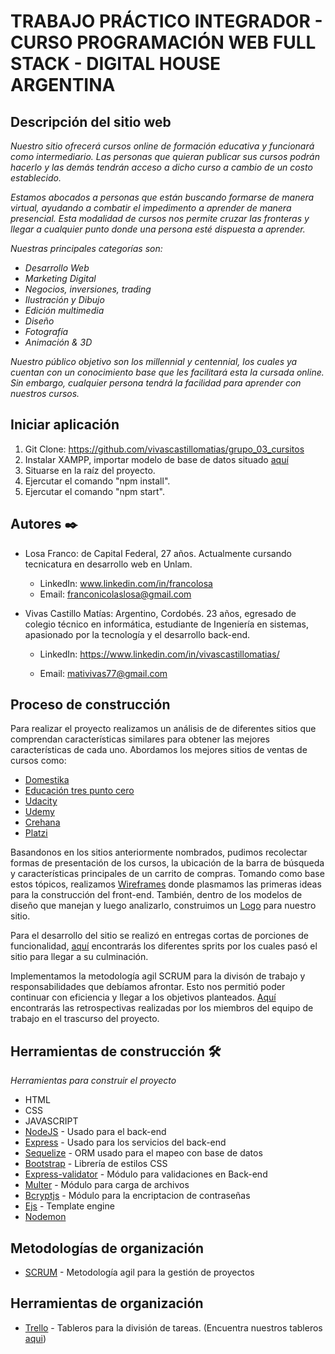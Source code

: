# TRABAJO PRÁCTICO INTEGRADOR - CURSO PROGRAMACIÓN WEB FULL STACK - DIGITAL HOUSE ARGENTINA

## Descripción del sitio web

_Nuestro sitio ofrecerá cursos online de formación educativa y funcionará como intermediario. Las personas que quieran publicar sus cursos podrán hacerlo y las demás tendrán acceso a dicho curso a cambio de un costo establecido._

_Estamos abocados a personas que están buscando formarse de manera virtual, ayudando a combatir  el impedimento a aprender de manera presencial. Esta modalidad de cursos nos permite cruzar las fronteras y llegar a cualquier punto donde una persona esté dispuesta a aprender._

_Nuestras principales categorías son:_
- _Desarrollo Web_
- _Marketing Digital_
- _Negocios, inversiones, trading_
- _Ilustración y Dibujo_
- _Edición multimedia_
- _Diseño_
- _Fotografía_
- _Animación & 3D_

_Nuestro público objetivo son los millennial y centennial, los cuales ya cuentan con un conocimiento base que les facilitará esta la cursada online. Sin embargo, cualquier persona tendrá la facilidad para aprender con nuestros cursos._

## Iniciar aplicación

1. Git Clone: https://github.com/vivascastillomatias/grupo_03_cursitos
2. Instalar XAMPP, importar modelo de base de datos situado [aquí](https://github.com/vivascastillomatias/grupo_03_cursitos/blob/master/extras/diagram/db_cursitos.sql)
2. Situarse en la raíz del proyecto.
3. Ejercutar el comando "npm install".
4. Ejercutar el comando "npm start".

## Autores ✒️

- Losa Franco: de Capital Federal, 27 años. Actualmente cursando tecnicatura en desarrollo web en Unlam.

    - LinkedIn: www.linkedin.com/in/francolosa
    -   Email: franconicolaslosa@gmail.com


- Vivas Castillo Matías: Argentino, Cordobés. 23 años, egresado de colegio técnico en informática, estudiante de Ingeniería en sistemas, apasionado por la tecnología y el desarrollo back-end.

    -   LinkedIn: https://www.linkedin.com/in/vivascastillomatias/

    -   Email: mativivas77@gmail.com

## Proceso de construcción

Para realizar el proyecto realizamos un análisis de de diferentes sitios que comprendan características similares para obtener las mejores características de cada uno.
Abordamos los mejores sitios de ventas de cursos como:
* [Domestika](https://www.domestika.org/)
* [Educación tres punto cero](https://www.educaciontrespuntocero.com/cursos-online/)
* [Udacity](https://www.udacity.com/)
* [Udemy](https://www.udemy.com/)
* [Crehana](https://www.crehana.com/ar/)
* [Platzi](https://platzi.com/)

Basandonos en los sitios anteriormente nombrados, pudimos recolectar formas de presentación de los cursos, la ubicación de la barra de búsqueda y características principales de un carrito de compras. Tomando como base estos tópicos, realizamos [Wireframes](https://github.com/vivascastillomatias/grupo_03_cursitos/tree/master/extras/wireframes) donde plasmamos las primeras ideas para la construcción del front-end.
También, dentro de los modelos de diseño que manejan y luego analizarlo, construimos un [Logo](https://github.com/vivascastillomatias/grupo_03_cursitos/tree/master/extras/design) para nuestro sitio.

Para el desarrollo del sitio se realizó en entregas cortas de porciones de funcionalidad, [aquí](https://github.com/vivascastillomatias/grupo_03_cursitos/tree/master/extras/sprints) encontrarás los diferentes sprits por los cuales pasó el sitio para llegar a su culminación.

Implementamos la metodología agil SCRUM para la divisón de trabajo y responsabilidades que debíamos afrontar. Esto nos permitió poder continuar con eficiencia y llegar a los objetivos planteados. [Aquí](https://github.com/vivascastillomatias/grupo_03_cursitos/blob/master/retro.md) encontrarás las retrospectivas realizadas por los miembros del equipo de trabajo en el trascurso del proyecto.


## Herramientas de construcción 🛠️

_Herramientas para construir el proyecto_

* HTML
* CSS
* JAVASCRIPT
* [NodeJS](http://www.dropwizard.io/1.0.2/docs/) - Usado para el back-end
* [Express](https://maven.apache.org/) - Usado para los servicios del back-end
* [Sequelize](https://sequelize.org/) - ORM usado para el mapeo con base de datos
* [Bootstrap](https://getbootstrap.com/) - Librería de estilos CSS
* [Express-validator](https://express-validator.github.io/docs/) - Módulo para validaciones en Back-end
* [Multer](https://www.npmjs.com/package/multer) - Módulo para carga de archivos
* [Bcryptjs](https://www.npmjs.com/package/bcryptjs) - Módulo para la encriptacion de contraseñas
* [Ejs](https://www.npmjs.com/package/bcryptjs) - Template engine
* [Nodemon](https://github.blog/2020-04-15-npm-has-joined-github/)

## Metodologías de organización

* [SCRUM](https://www.scrumguides.org/) - Metodología agil para la gestión de proyectos

## Herramientas de organización

* [Trello](https://www.scrumguides.org/) - Tableros para la división de tareas. (Encuentra nuestros tableros [aqui](https://trello.com/dhtpintegrador))


